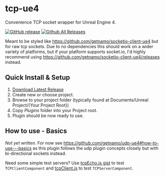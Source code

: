 # tcp-ue4
Convenience TCP socket wrapper for Unreal Engine 4.

[![GitHub release](https://img.shields.io/github/release/getnamo/tcp-ue4.svg)](https://github.com/getnamo/udp-ue4/releases)
[![Github All Releases](https://img.shields.io/github/downloads/getnamo/tcp-ue4/total.svg)](https://github.com/getnamo/udp-ue4/releases)

Meant to be styled like https://github.com/getnamo/socketio-client-ue4 but for raw tcp sockets. Due to no dependencies this should work on a wider variety of platforms, but if your platform supports socket.io, I'd highly recommend using https://github.com/getnamo/socketio-client-ue4/releases instead.

## Quick Install & Setup

 1. [Download Latest Release](https://github.com/getnamo/tcp-ue4/releases)
 2. Create new or choose project.
 3. Browse to your project folder (typically found at Documents/Unreal Project/{Your Project Root})
 4. Copy *Plugins* folder into your Project root.
 5. Plugin should be now ready to use.
 
## How to use - Basics
 
_Not yet written_. For now see https://github.com/getnamo/udp-ue4#how-to-use---basics as this plugin follows the udp plugin concepts closely but with bi-directional sockets instead.

Need some simple test servers? Use [tcpEcho.js gist](https://gist.github.com/getnamo/7350f00823f46d9463240160320d03a3) to test ```TCPClientComponent``` and [tcpClient.js](https://gist.github.com/getnamo/396577cb4988188e291774ac7e368368) to test ```TCPServerComponent```.
